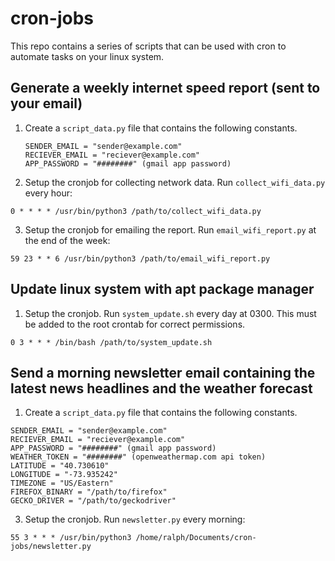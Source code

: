 # cron-jobs
This repo contains a series of scripts that can be used with cron to automate tasks on your linux system.


## Generate a weekly internet speed report (sent to your email)
1) Create a <code>script_data.py</code> file that contains the following constants.
   ```
   SENDER_EMAIL = "sender@example.com"
   RECIEVER_EMAIL = "reciever@example.com"
   APP_PASSWORD = "########" (gmail app password)
   ```
3) Setup the cronjob for collecting network data. Run <code>collect_wifi_data.py</code> every hour:
  ```
  0 * * * * /usr/bin/python3 /path/to/collect_wifi_data.py
  ```

3) Setup the cronjob for emailing the report. Run <code>email_wifi_report.py</code> at the end of the week:
  ```
  59 23 * * 6 /usr/bin/python3 /path/to/email_wifi_report.py
  ```


## Update linux system with apt package manager
1) Setup the cronjob. Run <code>system_update.sh</code> every day at 0300. This must be added to the root crontab for correct permissions.
  ```
  0 3 * * * /bin/bash /path/to/system_update.sh
  ```

## Send a morning newsletter email containing the latest news headlines and the weather forecast
1) Create a <code>script_data.py</code> file that contains the following constants.
  ```
  SENDER_EMAIL = "sender@example.com"
  RECIEVER_EMAIL = "reciever@example.com"
  APP_PASSWORD = "########" (gmail app password)
  WEATHER_TOKEN = "########" (openweathermap.com api token)
  LATITUDE = "40.730610"
  LONGITUDE = "-73.935242"
  TIMEZONE = "US/Eastern"
  FIREFOX_BINARY = "/path/to/firefox"
  GECKO_DRIVER = "/path/to/geckodriver"
  ```
3) Setup the cronjob. Run <code>newsletter.py</code> every morning:
  ```
  55 3 * * * /usr/bin/python3 /home/ralph/Documents/cron-jobs/newsletter.py
  ```
